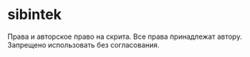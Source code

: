 # sibintek
 Права и авторское право на скрита. Все права принадлежат автору. Запрещено использовать без согласования.
